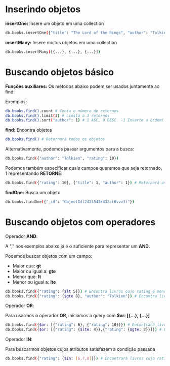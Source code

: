 # Inserindo objetos

**insertOne:** Insere um objeto em uma collection

```bash
db.books.insertOne({"title": "The Lord of the Rings", "author": "Tolkien", rating: 10})
```

**insertMany:** Insere muitos objetos em uma collection

```bash
db.books.insertMany([{...}, {...}, {...}])
```


# Buscando objetos básico

**Funções auxiliares:** Os métodos abaixo podem ser usados juntamente ao find:

Exemplos:

```bash
db.books.find().count # Conta o número de retornos
db.books.find().limit(3) # Limita a 3 retornos
db.books.find().sort("author": 1) # 1 ASC, 0 DESC. -1 Inverte a ordem! 
```

**find:** Encontra objetos

```bash
db.books.find() # Retornará todos os objetos
```

Alternativamente, podemos passar argumentos para a busca:

```bash
db.books.find({"author": "Tolkien", "rating": 10})
```

Podemos também especificar quais campos queremos que seja retornado, 1 representando **RETORNE**:

```bash
db.books.find({"rating": 10}, {"title": 1, "author": 1}) # Retornará os campos title e author
```

**findOne:** Busca um objeto

```bash
db.books.findOne({"_id": "ObjectId(2423543r432ct6vvv3)"})
```

# Buscando objetos com operadores

Operador **AND**:

A "," nos exemplos abaixo já é o suficiente para representar um **AND**.

Podemos buscar objetos com um campo:
- Maior que: **gt**
- Maior ou igual a: **gte**
- Menor que: **lt**
- Menor ou igual a: **lte** 

```bash
db.books.find({"rating": {$lt 5}}) # Encontra livros cujo rating é menor que 7
db.books.find({"rating": {$gte 8}, "author": "Tolkien"}) # Encontra livros cujo rating é >= 8 AND do autor Tolkien
```

Operador **OR**:

Para usarmos o operador **OR**, iniciamos a query com **$or: [{...}, {...}]**

```bash
db.books.find({$or: [{"rating": 6}, {"rating": 10}]}) # Encontrará livros cujo rating seja 6 ou 10
db.books.find({$or: [{"rating": {$lte: 4}},{"rating": {$gte: 8}}]}) # Encontrará livros cujo rating seja <= 4 ou >= 8
```

Operador **IN**:

Para buscarmos objetos cujos atributos satisfazem a condição passada

```bash
db.books.find({"rating": {$in: [6,7,8]}}) # Encontrará livros cujo rating seja 7,8 ou 9
```
